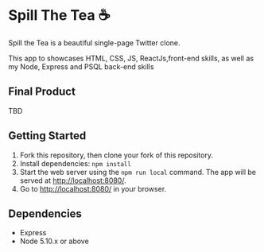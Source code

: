 # Spill The Tea ☕

Spill the Tea is a beautiful single-page Twitter clone.

This app to showcases HTML, CSS, JS, ReactJs,front-end skills, as well as my Node, Express and PSQL back-end skills


## Final Product

TBD

## Getting Started

1. Fork this repository, then clone your fork of this repository.
2. Install dependencies:
  ```npm install```
3. Start the web server using the `npm run local` command. The app will be served at <http://localhost:8080/>.
4. Go to <http://localhost:8080/> in your browser.

## Dependencies

- Express
- Node 5.10.x or above





